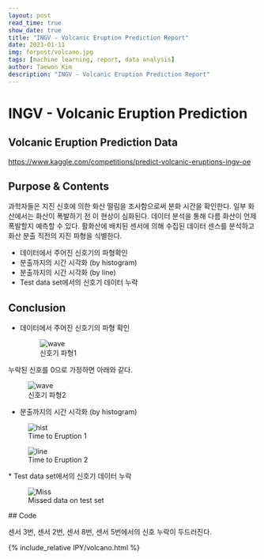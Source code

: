 ```yaml
---
layout: post
read_time: true
show_date: true
title: "INGV - Volcanic Eruption Prediction Report"
date: 2023-01-11
img: forpost/volcano.jpg
tags: [machine learning, report, data analysis]
author: Taewon Kim
description: "INGV - Volcanic Eruption Prediction Report"
---
```


# INGV - Volcanic Eruption Prediction 

## Volcanic Eruption Prediction Data
https://www.kaggle.com/competitions/predict-volcanic-eruptions-ingv-oe


## Purpose & Contents
과학자들은 지진 신호에 의한 화산 떨림을 조사함으로써 분화 시간을 확인한다. 일부 화산에서는 화산이 폭발하기 전 이 현상이 심화된다. 데이터 분석을 통해 다름 화산이 언제 폭발할지 예측할 수 있다. 활화산에 배치된 센서에 의해 수집된 데이터 센스를 분석하고 화산 분출 직전의 지진 파형을 식별한다.

- 데이터에서 주어진 신호기의 파형확인
- 분출까지의 시간 시각화 (by histogram)
- 분출까지의 시간 시각화 (by line)
- Test data set에서의 신호기 데이터 누락

## Conclusion
* 데이터에서 주어진 신호기의 파형 확인
  <figure>
    <img src="/assets/img/in_post/vol/vol_1.png" title="wave">    
    <figcaption>신호기 파형1</figcaption>
</figure>

누락된 신호를 0으로 가정하면 아래와 같다.
<figure>
    <img src="/assets/img/in_post/vol/vol_2.png" title="wave">    
    <figcaption>신호기 파형2</figcaption>
</figure>
     

* 분출까지의 시간 시각화 (by histogram)
  
 <figure>
    <img src="/assets/img/in_post/vol/vol_3.png" title="hist">    
    <figcaption>Time to Eruption 1</figcaption>
</figure>
 <figure>
    <img src="/assets/img/in_post/vol/vol_4.png" title="line">    
    <figcaption>Time to Eruption 2</figcaption>
</figure>
* Test data set에서의 신호기 데이터 누락
  
  <figure>
    <img src="./starwars/vol_5.png" title="Miss">    
    <figcaption>Missed data on test set</figcaption>
    </figure>
  ## Code
  
  센서 3번, 센서 2번, 센서 8번, 센서 5번에서의 신호 누락이 두드러진다.


{% include_relative IPY/volcano.html %}